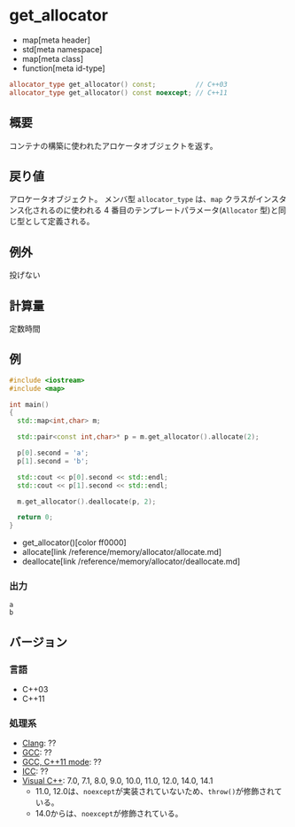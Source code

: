 # get_allocator
* map[meta header]
* std[meta namespace]
* map[meta class]
* function[meta id-type]

```cpp
allocator_type get_allocator() const;          // C++03
allocator_type get_allocator() const noexcept; // C++11
```

## 概要
コンテナの構築に使われたアロケータオブジェクトを返す。


## 戻り値
アロケータオブジェクト。
メンバ型 `allocator_type` は、`map` クラスがインスタンス化されるのに使われる 4 番目のテンプレートパラメータ(`Allocator` 型)と同じ型として定義される。


## 例外
投げない


## 計算量
定数時間


## 例
```cpp example
#include <iostream>
#include <map>

int main()
{
  std::map<int,char> m;

  std::pair<const int,char>* p = m.get_allocator().allocate(2);

  p[0].second = 'a';
  p[1].second = 'b';

  std::cout << p[0].second << std::endl;
  std::cout << p[1].second << std::endl;

  m.get_allocator().deallocate(p, 2);

  return 0;
}
```
* get_allocator()[color ff0000]
* allocate[link /reference/memory/allocator/allocate.md]
* deallocate[link /reference/memory/allocator/deallocate.md]

### 出力
```
a
b
```

## バージョン
### 言語
- C++03
- C++11

### 処理系
- [Clang](/implementation.md#clang): ??
- [GCC](/implementation.md#gcc): ??
- [GCC, C++11 mode](/implementation.md#gcc): ??
- [ICC](/implementation.md#icc): ??
- [Visual C++](/implementation.md#visual_cpp): 7.0, 7.1, 8.0, 9.0, 10.0, 11.0, 12.0, 14.0, 14.1
	- 11.0, 12.0は、`noexcept`が実装されていないため、`throw()`が修飾されている。
	- 14.0からは、`noexcept`が修飾されている。
